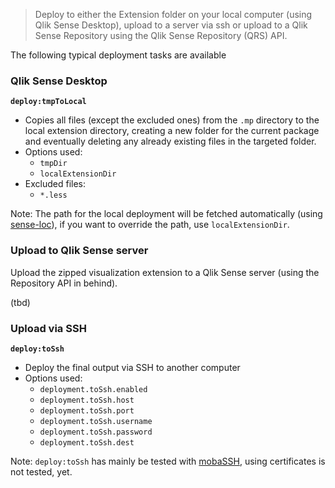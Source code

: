 > Deploy to either the Extension folder on your local computer (using Qlik Sense Desktop), upload to a server via ssh or upload to a Qlik Sense Repository using the Qlik Sense Repository (QRS) API.

The following typical deployment tasks are available

### Qlik Sense Desktop

**`deploy:tmpToLocal`** 
* Copies all files (except the excluded ones) from the `.mp` directory to the local extension directory, creating a new folder for the current package and eventually deleting any already existing files in the targeted folder.
* Options used:
  * `tmpDir`
  * `localExtensionDir`
* Excluded files:
  * `*.less`

Note: The path for the local deployment will be fetched automatically (using [sense-loc](https://github.com/stefanwalther/sense-loc)), if you want to override the path, use `localExtensionDir`.
    
  
### Upload to Qlik Sense server

Upload the zipped visualization extension to a Qlik Sense server (using the Repository API in behind).

(tbd)
  
### Upload via SSH

**`deploy:toSsh`**
* Deploy the final output via SSH to another computer
* Options used:
  * `deployment.toSsh.enabled`
  * `deployment.toSsh.host`
  * `deployment.toSsh.port`
  * `deployment.toSsh.username`
  * `deployment.toSsh.password`
  * `deployment.toSsh.dest`

Note: `deploy:toSsh` has mainly be tested with [mobaSSH](http://mobassh.mobatek.net/), using certificates is not tested, yet.
